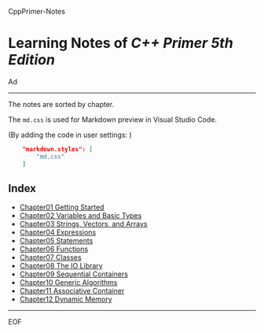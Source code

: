 CppPrimer-Notes

Learning Notes of *C++ Primer 5th Edition*
==================================================

Ad

--------------------------------------------------

The notes are sorted by chapter.

The `md.css` is used for Markdown preview in Visual Studio Code.

(By adding the code in user settings: )

```json
    "markdown.styles": [
        "md.css"
    ]
```

Index
--------------------------------------------------

 - [Chapter01 Getting Started](https://github.com/Ad147/CppPrimer-Notes/blob/master/CppPrimerCh01.md)
 - [Chapter02 Variables and Basic Types](https://github.com/Ad147/CppPrimer-Notes/blob/master/CppPrimerCh02.md)
 - [Chapter03 Strings, Vectors, and Arrays](https://github.com/Ad147/CppPrimer-Notes/blob/master/CppPrimerCh03.md)
 - [Chapter04 Expressions](https://github.com/Ad147/CppPrimer-Notes/blob/master/CppPrimerCh04.md)
 - [Chapter05 Statements](https://github.com/Ad147/CppPrimer-Notes/blob/master/CppPrimerCh05.md)
 - [Chapter06 Functions](https://github.com/Ad147/CppPrimer-Notes/blob/master/CppPrimerCh06.md)
 - [Chapter07 Classes](https://github.com/Ad147/CppPrimer-Notes/blob/master/CppPrimerCh07.md)
 - [Chapter08 The IO Library](https://github.com/Ad147/CppPrimer-Notes/blob/master/CppPrimerCh08.md)
 - [Chapter09 Sequential Containers](https://github.com/Ad147/CppPrimer-Notes/blob/master/CppPrimerCh09.md)
 - [Chapter10 Generic Algorithms](https://github.com/Ad147/CppPrimer-Notes/blob/master/CppPrimerCh10.md)
 - [Chapter11 Associative Container](https://github.com/Ad147/CppPrimer-Notes/blob/master/CppPrimerCh11.md)
 - [Chapter12 Dynamic Memory](https://github.com/Ad147/CppPrimer-Notes/blob/master/CppPrimerCh11.md)

--------------------------------------------------

EOF
